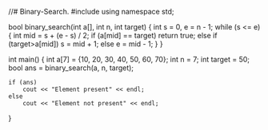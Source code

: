 //# Binary-Search.
#include<iostream>
using namespace std;

bool binary_search(int a[], int n, int target) {
    int s = 0, e = n - 1;
    while (s <= e) {
        int mid = s + (e - s) / 2;
        if (a[mid] == target)
            return true;
        else if (target>a[mid])
            s = mid + 1;
        else
            e = mid - 1;
    }
}

int main() {
    int a[7] = {10, 20, 30, 40, 50, 60, 70};
    int n = 7;
    int target = 50;
    bool ans = binary_search(a, n, target);
    
    if (ans)
        cout << "Element present" << endl;
    else
        cout << "Element not present" << endl;
}
